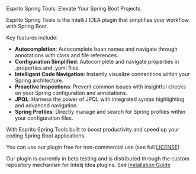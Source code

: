 <p>Esprito Spring Tools: Elevate Your Spring Boot Projects</p>
<p>Esprito Spring Tools is the IntelliJ IDEA plugin that simplifies your workflow with Spring Boot.</p>
<p>Key features include:</p>
<ul>
  <li><strong>Autocompletion</strong>: Autocomplete bean names and navigate through annotations with class and file references.</li>
  <li><strong>Configuration Simplified</strong>: Autocomplete and navigate properties in .properties and .yaml files.</li>
  <li><strong>Intelligent Code Navigation</strong>: Instantly visualize connections within your Spring architecture.</li>
  <li><strong>Proactive Inspections</strong>: Prevent common issues with insightful checks on your Spring configuration and annotations.</li>
  <li><strong>JPQL</strong>: Harness the power of JPQL with integrated syntax highlighting and advanced navigation.</li>
  <li><strong>Spring Profiles</strong>: Directly manage and search for Spring profiles within your configuration files.</li>
</ul>
<p>With Esprito Spring Tools built to boost productivity and speed up your coding Spring Boot applications.</p>

You can use our plugin free for non-commercial use (see full [LICENSE](https://github.com/esprito-plugin/plugin/blob/main/LICENSE.md))

Our plugin is currently in beta testing and is distributed through the custom repository mechanism for Intelij Idea plugins.
See [Installation Guide](https://github.com/esprito-plugin/plugin/blob/main/Installation%20Guide.md)
